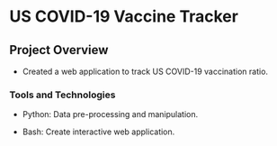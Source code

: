 # US COVID-19 Vaccine Tracker

## Project Overview

- Created a web application to track US COVID-19 vaccination ratio.


### Tools and Technologies

- Python: Data pre-processing and manipulation.

- Bash: Create interactive web application.


